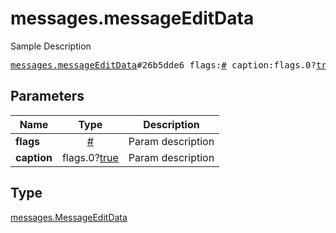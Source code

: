 # messages.messageEditData

Sample Description

<pre>
<a href="../constructor/messages.messageEditData.md">messages.messageEditData</a>#26b5dde6 flags:<a href="../type/#.md">#</a> caption:flags.0?<a href="../type/true.md">true</a> = <a href="../type/messages.MessageEditData.md">messages.MessageEditData</a>;</pre>
## Parameters

| Name | Type | Description |
|------|:----:|-------------|
| **flags** | <a href="../type/#.md">#</a> | Param description |
| **caption** | flags.0?<a href="../type/true.md">true</a> | Param description |

## Type

<a href="../type/messages.MessageEditData.md">messages.MessageEditData</a>
